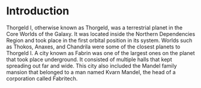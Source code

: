 # Introduction

Thorgeld I, otherwise known as Thorgeld, was a terrestrial planet in the Core Worlds of the Galaxy.
It was located inside the Northern Dependencies Region and took place in the first orbital position in its system.
Worlds such as Thokos, Anaxes, and Chandrila were some of the closest planets to Thorgeld I.
A city known as Fabrin was one of the largest ones on the planet that took place underground.
It consisted of multiple halls that kept spreading out far and wide.
This city also included the Mandel family mansion that belonged to a man named Kvarn Mandel, the head of a corporation called Fabritech.
